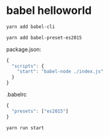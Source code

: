 # babel helloworld

```bash
yarn add babel-cli
```

```bash
yarn add babel-preset-es2015
```


package.json:

```js
{
  "scripts": {
    "start": "babel-node ./index.js"
  }
}
```

.babelrc
```js
{
  "presets": ["es2015"]
}
```

```bash
yarn run start
```

